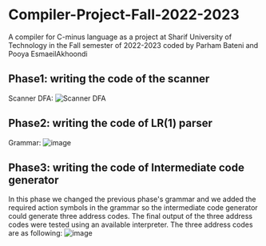 # Compiler-Project-Fall-2022-2023
A compiler for C-minus language as a project at Sharif University of Technology in the Fall semester of 2022-2023 coded by Parham Bateni and Pooya EsmaeilAkhoondi
## Phase1: writing the code of the scanner
Scanner DFA:
![Scanner DFA](https://user-images.githubusercontent.com/79264909/203630026-4798ca58-201e-4d32-a032-1a9cb84b4dda.png)
## Phase2: writing the code of LR(1) parser
Grammar:
![image](https://user-images.githubusercontent.com/79264909/210583402-acf0028a-f790-4433-9fca-25f8870ae42a.png)
## Phase3: writing the code of Intermediate code generator
In this phase we changed the previous phase's grammar and we added the required action symbols in the grammar so the intermediate code generator could generate three address codes. The final output of the three address codes were tested using an available interpreter. The three address codes are as following:
![image](https://user-images.githubusercontent.com/79264909/216455407-bcddf79c-0c40-40ad-b9c6-3eff7b4d335a.png)
